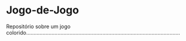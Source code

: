 # Jogo-de-Jogo
Repositório sobre um jogo colorido.......................................................................................................
